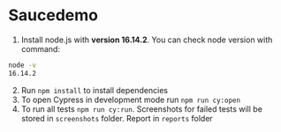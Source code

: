 # Saucedemo

1) Install node.js with **version 16.14.2**. You can check node version with command:
```bash
node -v
16.14.2
```

2) Run `npm install` to install dependencies
3) To open Cypress in development mode run `npm run cy:open`
4) To run all tests `npm run cy:run`. Screenshots  for failed tests will be stored in `screenshots` folder. Report in `reports` folder
